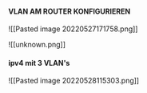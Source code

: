 
#### VLAN AM ROUTER KONFIGURIEREN
![[Pasted image 20220527171758.png]]


![[unknown.png]]

#### ipv4 mit 3 VLAN's
![[Pasted image 20220528115303.png]]